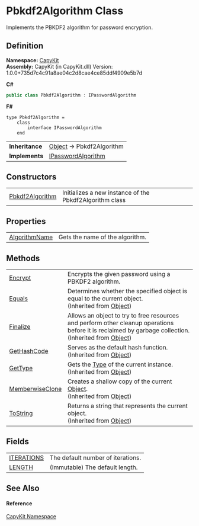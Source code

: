 # Pbkdf2Algorithm Class


Implements the PBKDF2 algorithm for password encryption.



## Definition
**Namespace:** <a href="N_CapyKit">CapyKit</a>  
**Assembly:** CapyKit (in CapyKit.dll) Version: 1.0.0+735d7c4c91a8ae04c2d8cae4ce85ddf4909e5b7d

**C#**
``` C#
public class Pbkdf2Algorithm : IPasswordAlgorithm
```
**F#**
``` F#
type Pbkdf2Algorithm = 
    class
        interface IPasswordAlgorithm
    end
```

<table><tr><td><strong>Inheritance</strong></td><td><a href="https://learn.microsoft.com/dotnet/api/system.object" target="_blank" rel="noopener noreferrer">Object</a>  →  Pbkdf2Algorithm</td></tr>
<tr><td><strong>Implements</strong></td><td><a href="T_CapyKit_IPasswordAlgorithm">IPasswordAlgorithm</a></td></tr>
</table>



## Constructors
<table>
<tr>
<td><a href="M_CapyKit_Pbkdf2Algorithm__ctor">Pbkdf2Algorithm</a></td>
<td>Initializes a new instance of the Pbkdf2Algorithm class</td></tr>
</table>

## Properties
<table>
<tr>
<td><a href="P_CapyKit_Pbkdf2Algorithm_AlgorithmName">AlgorithmName</a></td>
<td>Gets the name of the algorithm.</td></tr>
</table>

## Methods
<table>
<tr>
<td><a href="M_CapyKit_Pbkdf2Algorithm_Encrypt">Encrypt</a></td>
<td>Encrypts the given password using a PBKDF2 algorithm.</td></tr>
<tr>
<td><a href="https://learn.microsoft.com/dotnet/api/system.object.equals#system-object-equals(system-object)" target="_blank" rel="noopener noreferrer">Equals</a></td>
<td>Determines whether the specified object is equal to the current object.<br />(Inherited from <a href="https://learn.microsoft.com/dotnet/api/system.object" target="_blank" rel="noopener noreferrer">Object</a>)</td></tr>
<tr>
<td><a href="https://learn.microsoft.com/dotnet/api/system.object.finalize" target="_blank" rel="noopener noreferrer">Finalize</a></td>
<td>Allows an object to try to free resources and perform other cleanup operations before it is reclaimed by garbage collection.<br />(Inherited from <a href="https://learn.microsoft.com/dotnet/api/system.object" target="_blank" rel="noopener noreferrer">Object</a>)</td></tr>
<tr>
<td><a href="https://learn.microsoft.com/dotnet/api/system.object.gethashcode" target="_blank" rel="noopener noreferrer">GetHashCode</a></td>
<td>Serves as the default hash function.<br />(Inherited from <a href="https://learn.microsoft.com/dotnet/api/system.object" target="_blank" rel="noopener noreferrer">Object</a>)</td></tr>
<tr>
<td><a href="https://learn.microsoft.com/dotnet/api/system.object.gettype" target="_blank" rel="noopener noreferrer">GetType</a></td>
<td>Gets the <a href="https://learn.microsoft.com/dotnet/api/system.type" target="_blank" rel="noopener noreferrer">Type</a> of the current instance.<br />(Inherited from <a href="https://learn.microsoft.com/dotnet/api/system.object" target="_blank" rel="noopener noreferrer">Object</a>)</td></tr>
<tr>
<td><a href="https://learn.microsoft.com/dotnet/api/system.object.memberwiseclone" target="_blank" rel="noopener noreferrer">MemberwiseClone</a></td>
<td>Creates a shallow copy of the current <a href="https://learn.microsoft.com/dotnet/api/system.object" target="_blank" rel="noopener noreferrer">Object</a>.<br />(Inherited from <a href="https://learn.microsoft.com/dotnet/api/system.object" target="_blank" rel="noopener noreferrer">Object</a>)</td></tr>
<tr>
<td><a href="https://learn.microsoft.com/dotnet/api/system.object.tostring" target="_blank" rel="noopener noreferrer">ToString</a></td>
<td>Returns a string that represents the current object.<br />(Inherited from <a href="https://learn.microsoft.com/dotnet/api/system.object" target="_blank" rel="noopener noreferrer">Object</a>)</td></tr>
</table>

## Fields
<table>
<tr>
<td><a href="F_CapyKit_Pbkdf2Algorithm_ITERATIONS">ITERATIONS</a></td>
<td>The default number of iterations.</td></tr>
<tr>
<td><a href="F_CapyKit_Pbkdf2Algorithm_LENGTH">LENGTH</a></td>
<td>(Immutable) The default length.</td></tr>
</table>

## See Also


#### Reference
<a href="N_CapyKit">CapyKit Namespace</a>  
